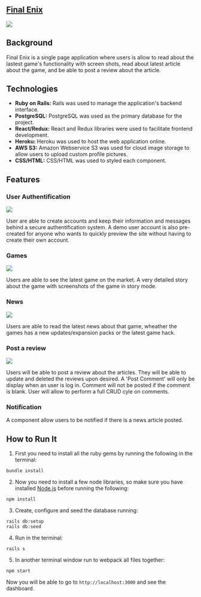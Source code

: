 ## [Final Enix](https://finalenix.herokuapp.com/#/)



<img src="https://github.com/kimju-tran/FPS-SquareEnix/blob/master/readme_img/splash_page.gif" align ="center"><br>

## Background 
Final Enix is a single page application where users is allow to read about the lastest game's functionality with screen shots, read about latest article about the game, and be able to post a review about the article.

## Technologies
* **Ruby on Rails:** Rails was used to manage the application's backend interface.
* **PostgreSQL:** PostgreSQL was used as the primary database for the project. 
* **React/Redux:** React and Redux libraries were used to facilitate frontend development.
* **Heroku:** Heroku was used to host the web application online.
* **AWS S3:** Amazon Webservice S3 was used for cloud image storage to allow users to upload custom profile pictures.
* **CSS/HTML:** CSS/HTML was used to styled each component.

## Features

### User Authentification
![](https://github.com/kimju-tran/FPS-SquareEnix/blob/master/readme_img/login.gif)

User are able to create accounts and keep their information and messages behind a secure authentification system. A demo user account is also pre-created for anyone who wants to quickly preview the site without having to create their own account.

### Games
![](https://github.com/kimju-tran/FPS-SquareEnix/blob/master/readme_img/games.gif)

Users are able to see the latest game on the market. A very detailed story about the game with screenshots of the game in story mode.

### News
![](https://github.com/kimju-tran/FPS-SquareEnix/blob/master/readme_img/news.gif)

Users are able to read the latest news about that game, wheather the games has a new updates/expansion packs or the latest game hack.

### Post a review
![](https://github.com/kimju-tran/FPS-SquareEnix/blob/master/readme_img/comment.gif)

Users will be able to post a review about the articles. They will be able to update and deleted the reviews upon desired. A 'Post Comment' will only be display when an user is log in. Comment will not be posted if the comment is blank. User will allow to perform a full CRUD cyle on comments. 

### Notification
A component allow users to be notified if there is a news article posted.


## How to Run It
1. First you need to install all the ruby gems by running the following in the terminal:

```
bundle install
```

2. Now you need to install a few node libraries, so make sure you have installed [Node.js](https://nodejs.org/en/download/package-manager) before running the following:

```
npm install
```

3. Create, configure and seed the database running:

```
rails db:setup
rails db:seed
```

4. Run in the terminal:

```
rails s
```

5. In another terminal window run to webpack all files together:

```
npm start
```

Now you will be able to go to `http://localhost:3000` and see the dashboard.

